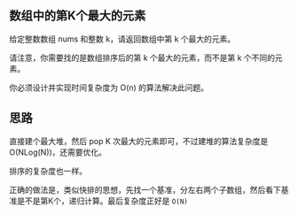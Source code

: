 ## 数组中的第K个最大的元素

给定整数数组 nums 和整数 k，请返回数组中第 k 个最大的元素。

请注意，你需要找的是数组排序后的第 k 个最大的元素，而不是第 k 个不同的元素。

你必须设计并实现时间复杂度为 O(n) 的算法解决此问题。

## 思路
直接建个最大堆，然后 pop K 次最大的元素即可，不过建堆的算法复杂度是 O(NLog(N))，还需要优化。

排序的复杂度也一样。

正确的做法是，类似快排的思想，先找一个基准，分左右两个子数组，然后看下基准是不是第K个，递归计算。最后复杂度正好是 `O(N)`

